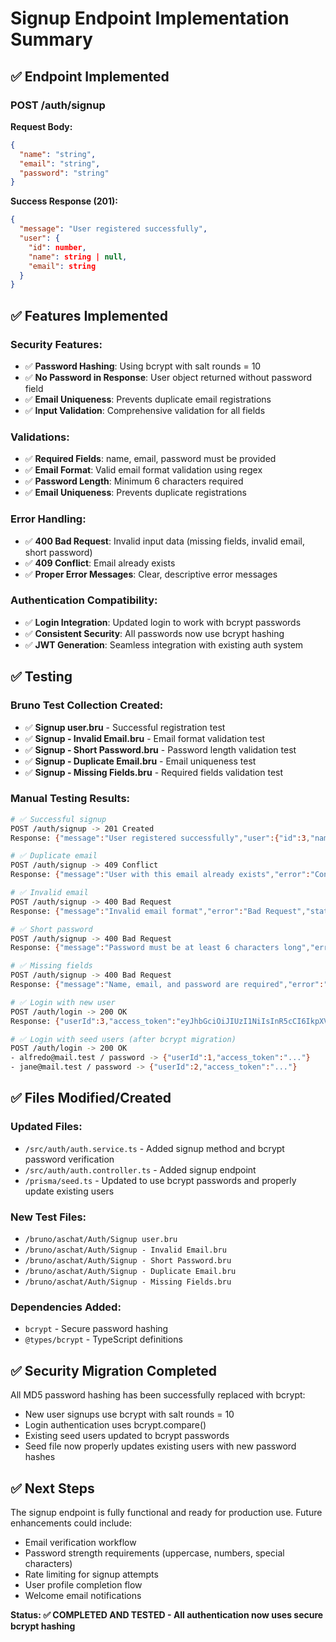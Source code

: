 # Signup Endpoint Implementation Summary

## ✅ **Endpoint Implemented**

### **POST /auth/signup**

**Request Body:**
```json
{
  "name": "string",
  "email": "string", 
  "password": "string"
}
```

**Success Response (201):**
```json
{
  "message": "User registered successfully",
  "user": {
    "id": number,
    "name": string | null,
    "email": string
  }
}
```

## ✅ **Features Implemented**

### **Security Features:**
- ✅ **Password Hashing**: Using bcrypt with salt rounds = 10
- ✅ **No Password in Response**: User object returned without password field
- ✅ **Email Uniqueness**: Prevents duplicate email registrations
- ✅ **Input Validation**: Comprehensive validation for all fields

### **Validations:**
- ✅ **Required Fields**: name, email, password must be provided
- ✅ **Email Format**: Valid email format validation using regex
- ✅ **Password Length**: Minimum 6 characters required
- ✅ **Email Uniqueness**: Prevents duplicate registrations

### **Error Handling:**
- ✅ **400 Bad Request**: Invalid input data (missing fields, invalid email, short password)
- ✅ **409 Conflict**: Email already exists
- ✅ **Proper Error Messages**: Clear, descriptive error messages

### **Authentication Compatibility:**
- ✅ **Login Integration**: Updated login to work with bcrypt passwords
- ✅ **Consistent Security**: All passwords now use bcrypt hashing
- ✅ **JWT Generation**: Seamless integration with existing auth system

## ✅ **Testing**

### **Bruno Test Collection Created:**
- ✅ **Signup user.bru** - Successful registration test
- ✅ **Signup - Invalid Email.bru** - Email format validation test
- ✅ **Signup - Short Password.bru** - Password length validation test  
- ✅ **Signup - Duplicate Email.bru** - Email uniqueness test
- ✅ **Signup - Missing Fields.bru** - Required fields validation test

### **Manual Testing Results:**
```bash
# ✅ Successful signup
POST /auth/signup -> 201 Created
Response: {"message":"User registered successfully","user":{"id":3,"name":"Test User","email":"test@example.com"}}

# ✅ Duplicate email
POST /auth/signup -> 409 Conflict  
Response: {"message":"User with this email already exists","error":"Conflict","statusCode":409}

# ✅ Invalid email
POST /auth/signup -> 400 Bad Request
Response: {"message":"Invalid email format","error":"Bad Request","statusCode":400}

# ✅ Short password
POST /auth/signup -> 400 Bad Request
Response: {"message":"Password must be at least 6 characters long","error":"Bad Request","statusCode":400}

# ✅ Missing fields
POST /auth/signup -> 400 Bad Request
Response: {"message":"Name, email, and password are required","error":"Bad Request","statusCode":400}

# ✅ Login with new user
POST /auth/login -> 200 OK
Response: {"userId":3,"access_token":"eyJhbGciOiJIUzI1NiIsInR5cCI6IkpXVCJ9..."}

# ✅ Login with seed users (after bcrypt migration)
POST /auth/login -> 200 OK
- alfredo@mail.test / password -> {"userId":1,"access_token":"..."}
- jane@mail.test / password -> {"userId":2,"access_token":"..."}
```

## ✅ **Files Modified/Created**

### **Updated Files:**
- `/src/auth/auth.service.ts` - Added signup method and bcrypt password verification
- `/src/auth/auth.controller.ts` - Added signup endpoint
- `/prisma/seed.ts` - Updated to use bcrypt passwords and properly update existing users

### **New Test Files:**
- `/bruno/aschat/Auth/Signup user.bru`
- `/bruno/aschat/Auth/Signup - Invalid Email.bru` 
- `/bruno/aschat/Auth/Signup - Short Password.bru`
- `/bruno/aschat/Auth/Signup - Duplicate Email.bru`
- `/bruno/aschat/Auth/Signup - Missing Fields.bru`

### **Dependencies Added:**
- `bcrypt` - Secure password hashing
- `@types/bcrypt` - TypeScript definitions

## ✅ **Security Migration Completed**

All MD5 password hashing has been successfully replaced with bcrypt:
- New user signups use bcrypt with salt rounds = 10
- Login authentication uses bcrypt.compare()
- Existing seed users updated to bcrypt passwords
- Seed file now properly updates existing users with new password hashes

## ✅ **Next Steps**

The signup endpoint is fully functional and ready for production use. Future enhancements could include:

- Email verification workflow
- Password strength requirements (uppercase, numbers, special characters)
- Rate limiting for signup attempts
- User profile completion flow
- Welcome email notifications

**Status: ✅ COMPLETED AND TESTED - All authentication now uses secure bcrypt hashing**
